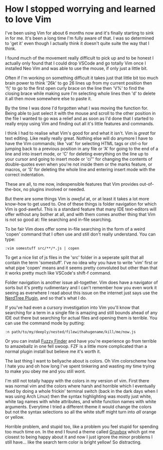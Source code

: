 # How I stopped worrying and learned to love Vim

I've been using Vim for about 6 months now and it's finally starting to
sink in for me. It's been a long time I'm fully aware of that. I was so
determined to 'get it' even though I actually think it doesn't quite
suite the way that I think.

I found much of the movement really difficult to pick up and to be honest
I actually only found that I could drop VSCode and go totally Vim once I
installed Neo Vim and was able to use the mouse, if only just a little
bit.

Often if I'm working on something difficult it takes just that little bit
too much brain power to think '26k' to go 26 lines up from my current
position then 'f{' to go to the first open curly brace on the line then
'V%' to find the closing brace while making sure I'm selecting whole lines 
then 'd' to delete it all then move somewhere else to paste it.

By the time I was done I'd forgotten what I was moving the function for.
Being able to just select it with the mouse and scroll to the other
position in the file I wanted to go was a relief and as soon as I'd done
that I started to really enjoy using Vim and finding out all it's little
features and commands.

I think I had to realise what Vim's good for and what it isn't. Vim is
*great* for text editing. Like really really great. Nothing else will do
anymore I have to have the Vim commands; like 'vat' for selecting HTML
tags or ctrl-o for jumping back to a previous position in any file or
'A' for going to the end of a line and into insert mode, or 'C' for deleting
everything on the line up to your cursor and going to insert mode or 'ci"' 
for changing the contents of double-quotes even when you're not inside
them or the marks feature, or macros, or 'S' for deleting the whole line
and entering insert mode with the correct indentation.

These are all, to me now, indespensible features that Vim provides
out-of-the-box, no plugins involved or needed.

But there are some things Vim is *aweful* at, or at least it takes a lot
more know-how to get used to. One of these things is folder navigation for 
which Vim is god-aweful. This is a standard feature that many IDE
text-editors will offer without any bother at all, and with them comes
another thing that Vim is not so good at: file searching and in-file
searching.

To be fair Vim does offer some in-file searching in the form of a weird
'copen' command that I often use and still don't really understand. You
can type:

```
:vim somestuff src/**/*.js | copen
```

To get a nice list of js files in the 'src' folder in a seperate split 
that all contain the term 'somestuff'. I've no idea why you have to write
'vim' first or what pipe 'copen' means and it seems pretty convoluted but
other than that it works pretty much like VSCode's shift-f command.

Folder navigation is another issue all-together. Vim does have a
navigator of sorts but it's pretty rudimentary and I can't remember how
you even work it seeing as everwhere I read about this issue on the
internet just says use the [NerdTree
Plugin](https://github.com/preservim/nerdtree), and so that's what I do.

If you've had even a cursory investigation into Vim you'll know that
searching for a term in a single file is amazing and still bounds ahead of 
any IDE out there but searching for actual files and opening them is
terrible. You can use the command mode by putting:

```
:n path/to/my/deeply/nested/filewithahugename/kill/me/now.js
```

Or you can install [Fuzzy Finder](https://github.com/junegunn/fzf) and
have you're experience go from terrible to amazeballz in one fell swoop.
FZF is a little more complicated than a normal plugin install but believe
me it's worth it.

The last thing I want to bellyache about is colors. Oh Vim colorscheme
how I hate you and oh how long I've spent tinkering and wasting my time 
trying to make you obey me and you still wont.

I'm still not totally happy with the colors in my version of vim. First
there was normal vim and the colors where harsh and horrible which I
eventually fixed by doing a whole frickin' terminal switch (back in the
dark days when I was using Arch Linux) then the syntax highlighting was
mostly just white, white tag names with white attributes, and white
function names with white arguments. Everytime I tried a different theme
it would change the colors but not the syntax selections so all the white
stuff might turn into *all* orange or yellow.

Horrible problem, and stupid too, like a problem you feel stupid for
spending too much time on. In the end I found a theme called
[Gruvbox](https://github.com/morhetz/gruvbox) which got me closest to 
being happy about it and now I just ignore the minor problems I still
have... like the search term color is bright yellow! So distracting.
